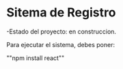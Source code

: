 <h1>Sitema de Registro</h1>

-Estado del proyecto: en construccion.

Para ejecutar el sistema, debes poner: 

""npm install react""
